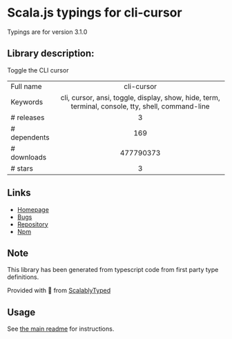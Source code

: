 
# Scala.js typings for cli-cursor

Typings are for version 3.1.0

## Library description:
Toggle the CLI cursor

|                    |                 |
| ------------------ | :-------------: |
| Full name          | cli-cursor |
| Keywords           | cli, cursor, ansi, toggle, display, show, hide, term, terminal, console, tty, shell, command-line |
| # releases         | 3 |
| # dependents       | 169 |
| # downloads        | 477790373 |
| # stars            | 3 |

## Links
- [Homepage](https://github.com/sindresorhus/cli-cursor#readme)
- [Bugs](https://github.com/sindresorhus/cli-cursor/issues)
- [Repository](https://github.com/sindresorhus/cli-cursor)
- [Npm](https://www.npmjs.com/package/cli-cursor)
    


## Note
This library has been generated from typescript code from first party type definitions.

Provided with :purple_heart: from [ScalablyTyped](https://github.com/oyvindberg/ScalablyTyped)

## Usage
See [the main readme](../../readme.md) for instructions.


